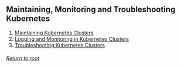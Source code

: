 ## Maintaining, Monitoring and Troubleshooting Kubernetes
1. [Maintaining Kubernetes Clusters](/Maintaining,%20Monitoring%20and%20Troubleshooting%20Kubernetes/01maintaining/README.md)
2. [Logging and Monitoring in Kubernetes Clusters](/Maintaining,%20Monitoring%20and%20Troubleshooting%20Kubernetes/02loggingMonitoring/README.md)
3. [Troubleshooting Kubernetes Clusters]()

###### [Return to root](https://github.com/l12f3r/CKAstudy/)